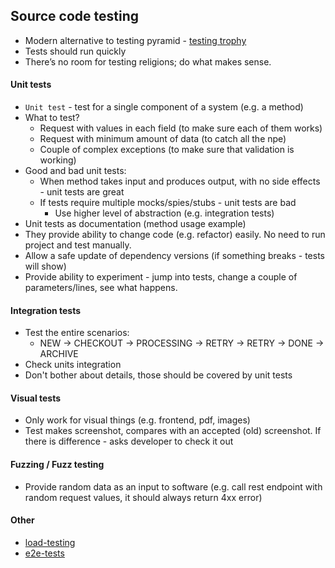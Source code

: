 ## Source code testing
* Modern alternative to testing pyramid - [testing trophy](https://www.tbray.org/ongoing/When/202x/2021/05/15/Testing-in-2021)
* Tests should run quickly
* There’s no room for testing religions; do what makes sense.

#### Unit tests
* `Unit test` - test for a single component of a system (e.g. a method)
* What to test?
  * Request with values in each field (to make sure each of them works)
  * Request with minimum amount of data (to catch all the npe)
  * Couple of complex exceptions (to make sure that validation is working)
* Good and bad unit tests:
    * When method takes input and produces output, with no side effects - unit tests are great
    * If tests require multiple mocks/spies/stubs - unit tests are bad
        * Use higher level of abstraction (e.g. integration tests)
* Unit tests as documentation (method usage example)
* They provide ability to change code (e.g. refactor) easily. No need to run project and test manually.
* Allow a safe update of dependency versions (if something breaks - tests will show)
* Provide ability to experiment - jump into tests, change a couple of parameters/lines, see what happens.

#### Integration tests
* Test the entire scenarios:
    * NEW -> CHECKOUT -> PROCESSING -> RETRY -> RETRY -> DONE -> ARCHIVE
* Check units integration
* Don't bother about details, those should be covered by unit tests

#### Visual tests
* Only work for visual things (e.g. frontend, pdf, images)
* Test makes screenshot, compares with an accepted (old) screenshot. If there is difference - asks developer to check it out

#### Fuzzing / Fuzz testing
* Provide random data as an input to software (e.g. call rest endpoint with random request values, it should always return 4xx error)

#### Other
* [load-testing](load-testing/load-testing.md)
* [e2e-tests](e2e-tests/e2e-tests.md)